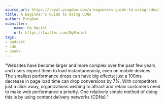 ```yaml
---
source_url: https://royal.pingdom.com/a-beginners-guide-to-using-cdns/
title: A Beginner’s Guide to Using CDNs
author: PingDom
submitter:
    name: Og Maciel
    url: https://twitter.com/OgMaciel
tags:
- podcast
- cdn
- books
---
```


"Websites have become larger and more complex over the past few years, and users expect them to load instantaneously, even on mobile devices. The smallest performance drops can have big effects; just a 100ms decrease in page load time can drop conversions by 7%. With competitors just a click away, organizations wishing to attract and retain customers need to make web performance a priority. One relatively simple method of doing this is by using content delivery networks (CDNs)." 
